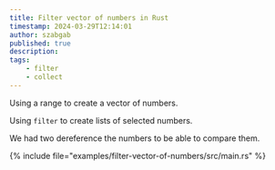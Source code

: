 ```yaml
---
title: Filter vector of numbers in Rust
timestamp: 2024-03-29T12:14:01
author: szabgab
published: true
description:
tags:
    - filter
    - collect
---
```


Using a range to create a vector of numbers.

Using `filter` to create lists of selected numbers.

We had two dereference the numbers to be able to compare them.

{% include file="examples/filter-vector-of-numbers/src/main.rs" %}


